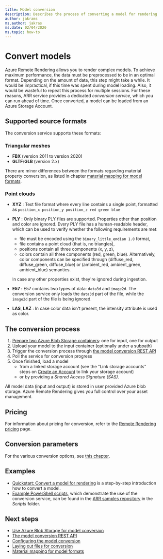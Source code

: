 ```yaml
---
title: Model conversion
description: Describes the process of converting a model for rendering
author: jakrams
ms.author: jakras
ms.date: 02/04/2020
ms.topic: how-to
---
```


# Convert models

Azure Remote Rendering allows you to render complex models. To achieve maximum performance, the data must be preprocessed to be in an optimal format. Depending on the amount of data, this step might take a while. It would be impractical, if this time was spent during model loading. Also, it would be wasteful to repeat this process for multiple sessions.
For these reasons, ARR service provides a dedicated *conversion service*, which you can run ahead of time.
Once converted, a model can be loaded from an Azure Storage Account.

## Supported source formats

The conversion service supports these formats:

### Triangular meshes

* **FBX**  (version 2011 to version 2020)
* **GLTF**/**GLB** (version 2.x)

There are minor differences between the formats regarding material property conversion, as listed in chapter [material mapping for model formats](../../reference/material-mapping.md).

### Point clouds

* **XYZ** : Text file format where every line contains a single point, formatted as `position_x position_y position_z red green blue`
* **PLY** : Only binary PLY files are supported. Properties other than position and color are ignored. Every PLY file has a human-readable header, which can be used to verify whether the following requirements are met:
  * file must be encoded using the `binary_little_endian 1.0` format,
  * file contains a point cloud (that is, no triangles),
  * positions contain all three components (x, y, z),
  * colors contain all three components (red, green, blue). Alternatively, color components can be specified through (diffuse_red, diffuse_green, diffuse_blue) or (ambient_red, ambient_green, ambient_blue) semantics.

  In case any other properties exist, they're ignored during ingestion.
* **E57** : E57 contains two types of data: `data3d` and `image2d`. The conversion service only loads the `data3d` part of the file, while the `image2d` part of the file is being ignored.
* **LAS**, **LAZ** : In case color data isn't present, the intensity attribute is used as color.

## The conversion process

1. [Prepare two Azure Blob Storage containers](blob-storage.md): one for input, one for output
1. Upload your model to the input container (optionally under a subpath)
1. Trigger the conversion process through [the model conversion REST API](conversion-rest-api.md)
1. Poll the service for conversion progress
1. Once finished, load a model
    - from a linked storage account (see the "Link storage accounts" steps on [Create an Account](../create-an-account.md#link-storage-accounts) to link your storage account)
    - or by providing a *Shared Access Signature (SAS)*.

All model data (input and output) is stored in user provided Azure blob storage. Azure Remote Rendering gives you full control over your asset management.

## Pricing

For information about pricing for conversion, refer to the [Remote Rendering pricing](https://azure.microsoft.com/pricing/details/remote-rendering) page.


## Conversion parameters

For the various conversion options, see [this chapter](configure-model-conversion.md).

## Examples

- [Quickstart: Convert a model for rendering](../../quickstarts/convert-model.md) is a step-by-step introduction how to convert a model.
- [Example PowerShell scripts](../../samples/powershell-example-scripts.md), which demonstrate the use of the conversion service, can be found in the [ARR samples repository](https://github.com/Azure/azure-remote-rendering) in the *Scripts* folder.

## Next steps

- [Use Azure Blob Storage for model conversion](blob-storage.md)
- [The model conversion REST API](conversion-rest-api.md)
- [Configuring the model conversion](configure-model-conversion.md)
- [Laying out files for conversion](layout-files-for-conversion.md)
- [Material mapping for model formats](../../reference/material-mapping.md)
